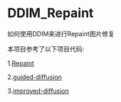 # DDIM_Repaint
如何使用DDIM来进行Repaint图片修复

本项目参考了以下项目代码:

1.[Repaint](https://github.com/andreas128/RePaint)

2.[guided-diffusion](https://github.com/openai/guided-diffusion)

3.[improved-diffusion](https://github.com/openai/improved-diffusion)


